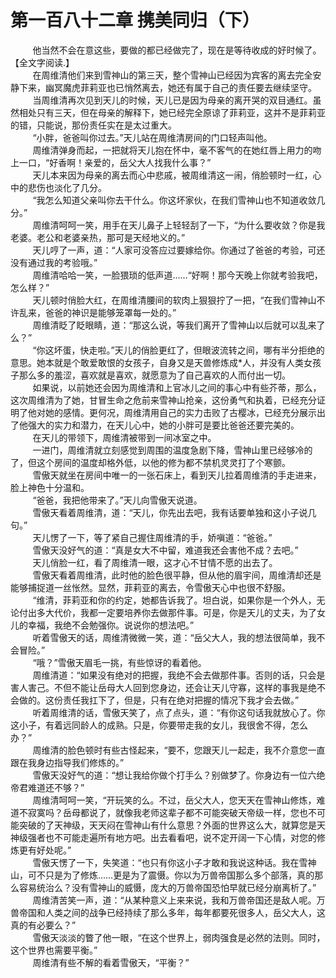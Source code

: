 <h1>第一百八十二章 携美同归（下）</h1>
<div id="content">&nbsp&nbsp&nbsp&nbsp&nbsp&nbsp&nbsp&nbsp
 他当然不会在意这些，要做的都已经做完了，现在是等待收成的好时候了。【全文字阅读.】
 <br/>&nbsp&nbsp&nbsp&nbsp&nbsp&nbsp&nbsp&nbsp
 在周维清他们来到雪神山的第三天，整个雪神山已经因为宾客的离去完全安静下来，幽冥魔虎菲莉亚也已悄然离去，她还有属于自己的责任要去继续坚守。
 <br/>&nbsp&nbsp&nbsp&nbsp&nbsp&nbsp&nbsp&nbsp
 当周维清再次见到天儿的时候，天儿已是因为母亲的离开哭的双目通红。虽然相处只有三天，但在母亲的解释下，她已经完全原谅了菲莉亚，这并不是菲莉亚的错，只能说，那份责任实在是太过重大。
 <br/>&nbsp&nbsp&nbsp&nbsp&nbsp&nbsp&nbsp&nbsp
 “小胖，爸爸叫你过去。”天儿站在周维清房间的门口轻声叫他。
 <br/>&nbsp&nbsp&nbsp&nbsp&nbsp&nbsp&nbsp&nbsp
 周维清弹身而起，一把就将天儿抱在怀中，毫不客气的在她红唇上用力的吻上一口，“好香啊！亲爱的，岳父大人找我什么事？”
 <br/>&nbsp&nbsp&nbsp&nbsp&nbsp&nbsp&nbsp&nbsp
 天儿本来因为母亲的离去而心中悲戚，被周维清这一闹，俏脸顿时一红，心中的悲伤也淡化了几分。
 <br/>&nbsp&nbsp&nbsp&nbsp&nbsp&nbsp&nbsp&nbsp
 “我怎么知道父亲叫你去干什么。你这坏家伙，在我们雪神山也不知道收敛几分。”
 <br/>&nbsp&nbsp&nbsp&nbsp&nbsp&nbsp&nbsp&nbsp
 周维清呵呵一笑，用手在天儿鼻子上轻轻刮了一下，“为什么要收敛？你是我老婆。老公和老婆亲热，那可是天经地义的。”
 <br/>&nbsp&nbsp&nbsp&nbsp&nbsp&nbsp&nbsp&nbsp
 天儿哼了一声，道：“人家可没答应过要嫁给你。你通过了爸爸的考验，可还没有通过我的考验哦。”
 <br/>&nbsp&nbsp&nbsp&nbsp&nbsp&nbsp&nbsp&nbsp
 周维清哈哈一笑，一脸猥琐的低声道……“好啊！那今天晚上你就考验我吧，怎么样？”
 <br/>&nbsp&nbsp&nbsp&nbsp&nbsp&nbsp&nbsp&nbsp
 天儿顿时俏脸大红，在周维清腰间的软肉上狠狠拧了一把，“在我们雪神山不许乱来，爸爸的神识是能够笼罩每一处的。”
 <br/>&nbsp&nbsp&nbsp&nbsp&nbsp&nbsp&nbsp&nbsp
 周维清眨了眨眼睛，道：“那这么说，等我们离开了雪神山以后就可以乱来了么？”
 <br/>&nbsp&nbsp&nbsp&nbsp&nbsp&nbsp&nbsp&nbsp
 “你这坏蛋，快走啦。”天儿的俏脸更红了，但眼波流转之间，哪有半分拒绝的意思。她本就是个敢爱敢恨的女孩子，自身又是天兽修炼成*人，并没有人类女孩子那么多的羞涩，喜欢就是喜欢，就愿意为了自己喜欢的人而付出一切。
 <br/>&nbsp&nbsp&nbsp&nbsp&nbsp&nbsp&nbsp&nbsp
 如果说，以前她还会因为周维清和上官冰儿之间的事心中有些芥蒂，那么，这次周维清为了她，甘冒生命之危前来雪神山抢亲，这份勇气和执着，已经充分证明了他对她的感情。更何况，周维清用自己的实力击败了古樱冰，已经充分展示出了他强大的实力和潜力，在天儿心中，她的小胖可是要比爸爸还要完美的。
 <br/>&nbsp&nbsp&nbsp&nbsp&nbsp&nbsp&nbsp&nbsp
 在天儿的带领下，周维清被带到一间冰室之中。
 <br/>&nbsp&nbsp&nbsp&nbsp&nbsp&nbsp&nbsp&nbsp
 一进门，周维清就立刻感觉到周围的温度急剧下降，雪神山里已经够冷的了，但这个房间的温度却格外低，以他的修为都不禁机灵灵打了个寒颤。
 <br/>&nbsp&nbsp&nbsp&nbsp&nbsp&nbsp&nbsp&nbsp
 雪傲天就坐在房间中唯一的一张石床上，看到天儿拉着周维清的手走进来，脸上神色十分温和。
 <br/>&nbsp&nbsp&nbsp&nbsp&nbsp&nbsp&nbsp&nbsp
 “爸爸，我把他带来了。”天儿向雪傲天说道。
 <br/>&nbsp&nbsp&nbsp&nbsp&nbsp&nbsp&nbsp&nbsp
 雪傲天看着周维清，道：“天儿，你先出去吧，我有话要单独和这小子说几句。”
 <br/>&nbsp&nbsp&nbsp&nbsp&nbsp&nbsp&nbsp&nbsp
 天儿愣了一下，等了紧自己握住周维清的手，娇嗔道：“爸爸。”
 <br/>&nbsp&nbsp&nbsp&nbsp&nbsp&nbsp&nbsp&nbsp
 雪傲天没好气的道：“真是女大不中留，难道我还会害他不成？去吧。”
 <br/>&nbsp&nbsp&nbsp&nbsp&nbsp&nbsp&nbsp&nbsp
 天儿俏脸一红，看了周维清一眼，这才心不甘情不愿的出去了。
 <br/>&nbsp&nbsp&nbsp&nbsp&nbsp&nbsp&nbsp&nbsp
 雪傲天看着周维清，此时他的脸色很平静，但从他的眉宇间，周维清却还是能够捕捉道一丝怅然。显然，菲莉亚的离去，令雪傲天心中也很不舒服。
 <br/>&nbsp&nbsp&nbsp&nbsp&nbsp&nbsp&nbsp&nbsp
 “维清，菲莉亚和你的约定，她都告诉我了。坦白说，如果你是一个外人，无论付出多大代价，我都一定要培养你去做那件事。可是，你是天儿的丈夫，为了女儿的幸福，我绝不会勉强你。说说你的想法吧。”
 <br/>&nbsp&nbsp&nbsp&nbsp&nbsp&nbsp&nbsp&nbsp
 听着雪傲天的话，周维清微微一笑，道：“岳父大人，我的想法很简单，我不会冒险。”
 <br/>&nbsp&nbsp&nbsp&nbsp&nbsp&nbsp&nbsp&nbsp
 “哦？”雪傲天眉毛一挑，有些惊讶的看着他。
 <br/>&nbsp&nbsp&nbsp&nbsp&nbsp&nbsp&nbsp&nbsp
 周维清道：“如果没有绝对的把握，我绝不会去做那件事。否则的话，只会是害人害己。不但不能让岳母大人回到您身边，还会让天儿守寡，这样的事我是绝不会做的。这份责任我扛下了，但是，只有在绝对把握的情况下我才会去做。”
 <br/>&nbsp&nbsp&nbsp&nbsp&nbsp&nbsp&nbsp&nbsp
 听着周维清的话，雪傲天笑了，点了点头，道：“有你这句话我就放心了。你这小子，有着远同龄人的成熟。只是，你要带走我的女儿，我很舍不得，怎么办？”
 <br/>&nbsp&nbsp&nbsp&nbsp&nbsp&nbsp&nbsp&nbsp
 周维清的脸色顿时有些古怪起来，“要不，您跟天儿一起走，我不介意您一直跟在我身边指导我们修炼的。”
 <br/>&nbsp&nbsp&nbsp&nbsp&nbsp&nbsp&nbsp&nbsp
 雪傲天没好气的道：“想让我给你做个打手么？别做梦了。你身边有一位六绝帝君难道还不够？”
 <br/>&nbsp&nbsp&nbsp&nbsp&nbsp&nbsp&nbsp&nbsp
 周维清呵呵一笑，“开玩笑的么。不过，岳父大人，您天天在雪神山修炼，难道不寂寞吗？岳母都说了，就像我老师这辈子都不可能突破天帝级一样，您也不可能突破的了天神级，天天闷在雪神山有什么意思？外面的世界这么大，就算您是天神级强者也不可能走遍所有地方吧。出去看看吧，说不定开阔一下心情，对您的修炼更有好处呢。”
 <br/>&nbsp&nbsp&nbsp&nbsp&nbsp&nbsp&nbsp&nbsp
 雪傲天愣了一下，失笑道：“也只有你这小子才敢和我说这种话。我在雪神山，可不只是为了修炼……更是为了震慑。你以为万兽帝国那么多个部落，真的那么容易统治么？没有雪神山的威慑，庞大的万兽帝国恐怕早就已经分崩离析了。”
 <br/>&nbsp&nbsp&nbsp&nbsp&nbsp&nbsp&nbsp&nbsp
 周维清苦笑一声，道：“从某种意义上来来说，我和万兽帝国还是敌人呢。万兽帝国和人类之间的战争已经持续了那么多年，每年都要死很多人，岳父大人，这真的有必要么？”
 <br/>&nbsp&nbsp&nbsp&nbsp&nbsp&nbsp&nbsp&nbsp
 雪傲天淡淡的瞥了他一眼，“在这个世界上，弱肉强食是必然的法则。同时，这个世界也需要平衡。”
 <br/>&nbsp&nbsp&nbsp&nbsp&nbsp&nbsp&nbsp&nbsp
 周维清有些不解的看着雪傲天，“平衡？”
 <br/>&nbsp&nbsp&nbsp&nbsp&nbsp&nbsp&nbsp&nbsp
 <br/>&nbsp&nbsp&nbsp&nbsp&nbsp&nbsp&nbsp&nbsp
</div>
